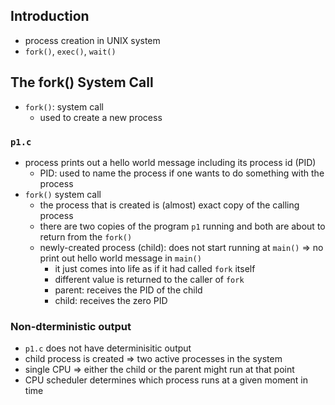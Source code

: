 ## Introduction

- process creation in UNIX system
- `fork()`, `exec()`, `wait()`

## The fork() System Call

- `fork()`: system call
  - used to create a new process

### `p1.c`

- process prints out a hello world message including its process id (PID)
  - PID: used to name the process if one wants to do something with the process
- `fork()` system call
  - the process that is created is (almost) exact copy of the calling process
  - there are two copies of the program `p1` running and both are about to return from the `fork()`
  - newly-created process (child): does not start running at `main()` => no print out hello world message in `main()`
    - it just comes into life as if it had called `fork` itself
    - different value is returned to the caller of `fork`
    - parent: receives the PID of the child
    - child: receives the zero PID

### Non-dterministic output

- `p1.c` does not have determinisitic output
- child process is created => two active processes in the system
- single CPU => either the child or the parent might run at that point
- CPU scheduler determines which process runs at a given moment in time
